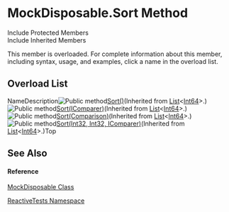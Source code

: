 # MockDisposable.Sort Method

Include Protected Members  
Include Inherited Members

This member is overloaded. For complete information about this member, including syntax, usage, and examples, click a name in the overload list.

## Overload List

NameDescription![Public method](https://reactiveui.net/assets/img/Hh303103.pubmethod(en-us,VS.103).gif "Public method")[Sort()](https://msdn.microsoft.com/en-us/library/b0zbh7b6)(Inherited from [List](https://msdn.microsoft.com/en-us/library/6sh2ey19)<[Int64](https://msdn.microsoft.com/en-us/library/6yy583ek)>.)![Public method](https://reactiveui.net/assets/img/Hh303103.pubmethod(en-us,VS.103).gif "Public method")[Sort(IComparer<T>)](https://msdn.microsoft.com/en-us/library/m:system.collections.generic.list%601.sort(system.collections.generic.icomparer%7b%600%7d)(v=VS.103))(Inherited from [List](https://msdn.microsoft.com/en-us/library/6sh2ey19)<[Int64](https://msdn.microsoft.com/en-us/library/6yy583ek)>.)![Public method](https://reactiveui.net/assets/img/Hh303103.pubmethod(en-us,VS.103).gif "Public method")[Sort(Comparison<T>)](https://msdn.microsoft.com/en-us/library/m:system.collections.generic.list%601.sort(system.comparison%7b%600%7d)(v=VS.103))(Inherited from [List](https://msdn.microsoft.com/en-us/library/6sh2ey19)<[Int64](https://msdn.microsoft.com/en-us/library/6yy583ek)>.)![Public method](https://reactiveui.net/assets/img/Hh303103.pubmethod(en-us,VS.103).gif "Public method")[Sort(Int32, Int32, IComparer<T>)](https://msdn.microsoft.com/en-us/library/m:system.collections.generic.list%601.sort(system.int32%2csystem.int32%2csystem.collections.generic.icomparer%7b%600%7d)(v=VS.103))(Inherited from [List](https://msdn.microsoft.com/en-us/library/6sh2ey19)<[Int64](https://msdn.microsoft.com/en-us/library/6yy583ek)>.)Top

## See Also

#### Reference

[MockDisposable Class](MockDisposable\MockDisposable.md)

[ReactiveTests Namespace](ReactiveTests\ReactiveTests.md)
